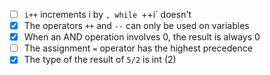 - [ ] `i++` increments i by `, while `++i` doesn't
- [x] The operators `++` and `--` can only be used on variables
- [x] When an AND operation involves 0, the result is always 0
- [ ] The assignment `=` operator has the highest precedence
- [x] The type of the result of `5/2` is int (2) 
